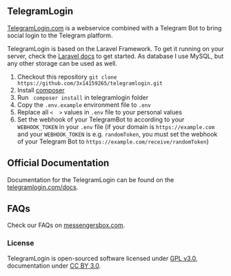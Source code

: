 ## TelegramLogin

[TelegramLogin.com](https://telegramlogin.com) is a webservice combined with a Telegram Bot to bring social login to the Telegram platform.

TelegramLogin is based on the Laravel Framework. To get it running on your server, check the [Laravel docs](https://laravel.com/docs/5.1) to get started. As database I use MySQL, but any other storage can be used as well.

1. Checkout this repository 
 ``` git clone https://github.com/3x14159265/telegramlogin.git ```
2. Install [composer](https://getcomposer.org/doc/00-intro.md)
3. Run ``` composer install``` in telegramlogin folder
4. Copy the ```.env.example``` environment file to ```.env```
5. Replace all ```<  >``` values in ```.env``` file to your personal values
6. Set the webhook of your TelegramBot to according to your ```WEBHOOK_TOKEN``` in your ```.env``` file
(if your domain is ```https://example.com``` and your ```WEBHOOK_TOKEN``` is e.g. `randomToken`, you must set the webhook of your Telegram Bot to ```https://example.com/receive/randomToken```)

## Official Documentation

Documentation for the TelegramLogin can be found on the [telegramlogin.com/docs](https://telegramlogin.com/docs).

## FAQs

Check our FAQs on [messengersbox.com](http://messengersbox.com/t/telegramlogin-com-faq/53).


### License

TelegramLogin is open-sourced software licensed under [GPL v3.0](http://www.gnu.org/copyleft/gpl.html), documentation under [CC BY 3.0](http://creativecommons.org/licenses/by/3.0/).
